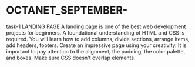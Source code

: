 # OCTANET_SEPTEMBER-
task-1
LANDING PAGE
A landing page is one of the best web development
projects for beginners. A foundational understanding of
HTML and CSS is required. You will learn how to add
columns, divide sections, arrange items, add headers,
footers. Create an impressive page using your creativity.
It is important to pay attention to the alignment, the
padding, the color palette, and boxes. Make sure CSS
doesn't overlap elements.
